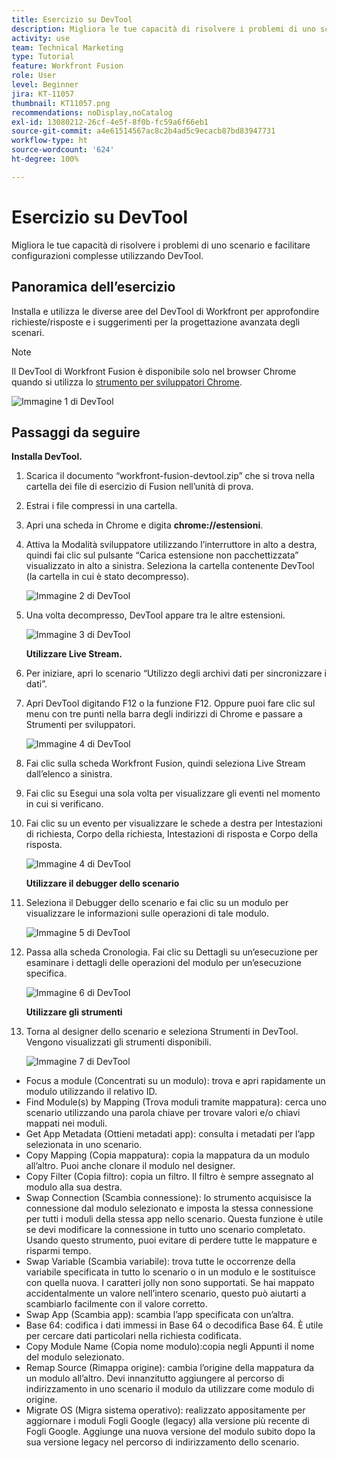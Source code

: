 ```yaml
---
title: Esercizio su DevTool
description: Migliora le tue capacità di risolvere i problemi di uno scenario e semplifica le configurazioni complesse utilizzando DevTool.
activity: use
team: Technical Marketing
type: Tutorial
feature: Workfront Fusion
role: User
level: Beginner
jira: KT-11057
thumbnail: KT11057.png
recommendations: noDisplay,noCatalog
exl-id: 13080212-26cf-4e5f-8f0b-fc59a6f66eb1
source-git-commit: a4e61514567ac8c2b4ad5c9ecacb87bd83947731
workflow-type: ht
source-wordcount: '624'
ht-degree: 100%

---
```


# Esercizio su DevTool

Migliora le tue capacità di risolvere i problemi di uno scenario e facilitare configurazioni complesse utilizzando DevTool.

## Panoramica dell’esercizio

Installa e utilizza le diverse aree del DevTool di Workfront per approfondire richieste/risposte e i suggerimenti per la progettazione avanzata degli scenari.

>[!NOTE]
>
>Il DevTool di Workfront Fusion è disponibile solo nel browser Chrome quando si utilizza lo [strumento per sviluppatori Chrome](https://developer.chrome.com/docs/devtools?hl=it).

![Immagine 1 di DevTool](../12-exercises/assets/devtool-walkthrough-1.png)

## Passaggi da seguire

**Installa DevTool.**

1. Scarica il documento “workfront-fusion-devtool.zip” che si trova nella cartella dei file di esercizio di Fusion nell’unità di prova.
1. Estrai i file compressi in una cartella.
1. Apri una scheda in Chrome e digita **chrome://estensioni**.
1. Attiva la Modalità sviluppatore utilizzando l’interruttore in alto a destra, quindi fai clic sul pulsante “Carica estensione non pacchettizzata” visualizzato in alto a sinistra. Seleziona la cartella contenente DevTool (la cartella in cui è stato decompresso).

   ![Immagine 2 di DevTool](../12-exercises/assets/devtool-walkthrough-2.png)

1. Una volta decompresso, DevTool appare tra le altre estensioni.

   ![Immagine 3 di DevTool](../12-exercises/assets/devtool-walkthrough-3.png)

   **Utilizzare Live Stream.**

1. Per iniziare, apri lo scenario “Utilizzo degli archivi dati per sincronizzare i dati”.
1. Apri DevTool digitando F12 o la funzione F12. Oppure puoi fare clic sul menu con tre punti nella barra degli indirizzi di Chrome e passare a Strumenti per sviluppatori.

   ![Immagine 4 di DevTool](../12-exercises/assets/navigate-to-devtools.png)

1. Fai clic sulla scheda Workfront Fusion, quindi seleziona Live Stream dall’elenco a sinistra.
1. Fai clic su Esegui una sola volta per visualizzare gli eventi nel momento in cui si verificano.
1. Fai clic su un evento per visualizzare le schede a destra per Intestazioni di richiesta, Corpo della richiesta, Intestazioni di risposta e Corpo della risposta.

   ![Immagine 4 di DevTool](../12-exercises/assets/devtool-walkthrough-4.png)

   **Utilizzare il debugger dello scenario**

1. Seleziona il Debugger dello scenario e fai clic su un modulo per visualizzare le informazioni sulle operazioni di tale modulo.

   ![Immagine 5 di DevTool](../12-exercises/assets/devtool-walkthrough-5.png)

1. Passa alla scheda Cronologia. Fai clic su Dettagli su un’esecuzione per esaminare i dettagli delle operazioni del modulo per un’esecuzione specifica.

   ![Immagine 6 di DevTool](../12-exercises/assets/devtool-walkthrough-6.png)

   **Utilizzare gli strumenti**

1. Torna al designer dello scenario e seleziona Strumenti in DevTool. Vengono visualizzati gli strumenti disponibili.

   ![Immagine 7 di DevTool](../12-exercises/assets/devtool-walkthrough-7.png)

+ Focus a module (Concentrati su un modulo): trova e apri rapidamente un modulo utilizzando il relativo ID.
+ Find Module(s) by Mapping (Trova moduli tramite mappatura): cerca uno scenario utilizzando una parola chiave per trovare valori e/o chiavi mappati nei moduli.
+ Get App Metadata (Ottieni metadati app): consulta i metadati per l’app selezionata in uno scenario.
+ Copy Mapping (Copia mappatura): copia la mappatura da un modulo all’altro. Puoi anche clonare il modulo nel designer.
+ Copy Filter (Copia filtro): copia un filtro. Il filtro è sempre assegnato al modulo alla sua destra.
+ Swap Connection (Scambia connessione): lo strumento acquisisce la connessione dal modulo selezionato e imposta la stessa connessione per tutti i moduli della stessa app nello scenario. Questa funzione è utile se devi modificare la connessione in tutto uno scenario completato. Usando questo strumento, puoi evitare di perdere tutte le mappature e risparmi tempo.
+ Swap Variable (Scambia variabile): trova tutte le occorrenze della variabile specificata in tutto lo scenario o in un modulo e le sostituisce con quella nuova. I caratteri jolly non sono supportati. Se hai mappato accidentalmente un valore nell’intero scenario, questo può aiutarti a scambiarlo facilmente con il valore corretto.
+ Swap App (Scambia app): scambia l’app specificata con un’altra.
+ Base 64: codifica i dati immessi in Base 64 o decodifica Base 64. È utile per cercare dati particolari nella richiesta codificata.
+ Copy Module Name (Copia nome modulo):copia negli Appunti il nome del modulo selezionato.
+ Remap Source (Rimappa origine): cambia l’origine della mappatura da un modulo all’altro. Devi innanzitutto aggiungere al percorso di indirizzamento in uno scenario il modulo da utilizzare come modulo di origine.
+ Migrate OS (Migra sistema operativo): realizzato appositamente per aggiornare i moduli Fogli Google (legacy) alla versione più recente di Fogli Google. Aggiunge una nuova versione del modulo subito dopo la sua versione legacy nel percorso di indirizzamento dello scenario.
